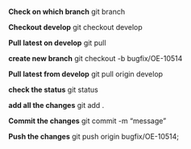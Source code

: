 **Check on which branch**
git branch

**Checkout develop**
git checkout develop  

**Pull latest on develop**
git pull

**create new branch**
git checkout -b bugfix/OE-10514

**Pull latest from develop**
git pull origin develop   

**check the status**
git status    

**add all the changes**
git add . 

**Commit the changes**
git commit -m “message”

**Push the changes**
git push origin bugfix/OE-10514;  
